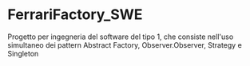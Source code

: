 # FerrariFactory_SWE
Progetto per ingegneria del software del tipo 1, che consiste nell'uso simultaneo dei pattern Abstract Factory, Observer.Observer, Strategy e Singleton
